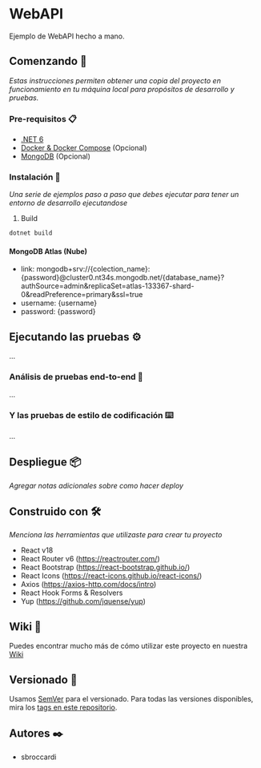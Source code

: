 # WebAPI

Ejemplo de WebAPI hecho a mano. 

## Comenzando 🚀

_Estas instrucciones permiten obtener una copia del proyecto en funcionamiento en tu máquina local para propósitos de desarrollo y pruebas._

### Pre-requisitos 📋

* [.NET 6](https://dotnet.microsoft.com/en-us/)
* [Docker & Docker Compose](https://www.docker.com/products/docker-desktop/) (Opcional)
* [MongoDB](https://hub.docker.com/_/mongo) (Opcional)

### Instalación 🔧

_Una serie de ejemplos paso a paso que debes ejecutar para tener un entorno de desarrollo ejecutandose_

1. Build
```bash
dotnet build
```

#### MongoDB Atlas (Nube)
- link: mongodb+srv://{colection_name}:{password}@cluster0.nt34s.mongodb.net/{database_name}?authSource=admin&replicaSet=atlas-133367-shard-0&readPreference=primary&ssl=true
- username: {username}
- password: {password}

## Ejecutando las pruebas ⚙️

...

### Análisis de pruebas end-to-end 🔩

...

### Y las pruebas de estilo de codificación ⌨️

...

## Despliegue 📦

_Agregar notas adicionales sobre como hacer deploy_

## Construido con 🛠️

_Menciona las herramientas que utilizaste para crear tu proyecto_

- React v18
- React Router v6 (https://reactrouter.com/)
- React Bootstrap (https://react-bootstrap.github.io/)
- React Icons (https://react-icons.github.io/react-icons/)
- Axios (https://axios-http.com/docs/intro)
- React Hook Forms & Resolvers
- Yup (https://github.com/jquense/yup)

## Wiki 📖

Puedes encontrar mucho más de cómo utilizar este proyecto en nuestra [Wiki](https://github.com/GlobalVideoSystem/Example/wiki)

## Versionado 📌

Usamos [SemVer](http://semver.org/) para el versionado. Para todas las versiones disponibles, mira los [tags en este repositorio](https://github.com/GlobalVideoSystem/Example/tags).

## Autores ✒️

* sbroccardi


